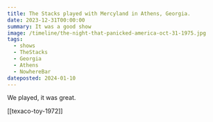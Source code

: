 ```yaml
---
title: The Stacks played with Mercyland in Athens, Georgia.
date: 2023-12-31T00:00:00
summary: It was a good show
image: /timeline/the-night-that-panicked-america-oct-31-1975.jpg
tags:
  - shows
  - TheStacks
  - Georgia
  - Athens
  - NowhereBar
dateposted: 2024-01-10
---
```


We played, it was great.

[[texaco-toy-1972]]


